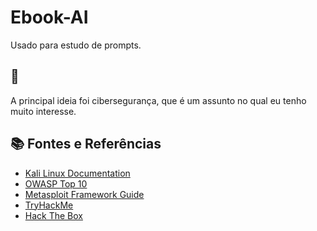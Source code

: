 # Ebook-AI
Usado para estudo de prompts.

## 👾 

A principal ideia foi cibersegurança, que é um assunto no qual eu tenho muito interesse.





## 📚 Fontes e Referências

- [Kali Linux Documentation](https://www.kali.org/docs/)
- [OWASP Top 10](https://owasp.org/www-project-top-ten/)
- [Metasploit Framework Guide](https://docs.rapid7.com/metasploit/)
- [TryHackMe](https://tryhackme.com/)
- [Hack The Box](https://www.hackthebox.com/)
